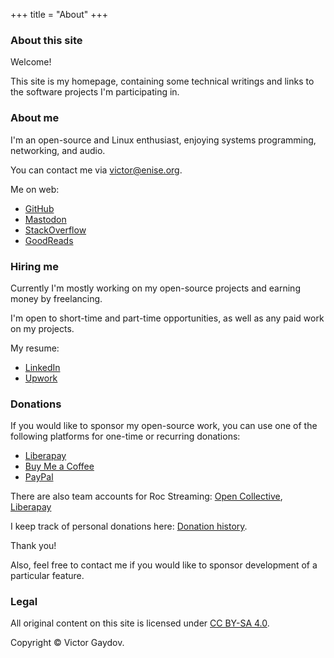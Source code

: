 +++
title = "About"
+++

### About this site

Welcome!

This site is my homepage, containing some technical writings and links to the software projects I'm participating in.

### About me

I'm an open-source and Linux enthusiast, enjoying systems programming, networking, and audio.

You can contact me via victor@enise.org.

Me on web:

* [GitHub](https://github.com/gavv)
* [Mastodon](https://fosstodon.org/@gavv)
* [StackOverflow](https://stackoverflow.com/users/3169754/gavv)
* [GoodReads](https://www.goodreads.com/user/show/46643060-victor-gaydov)

### Hiring me

Currently I'm mostly working on my open-source projects and earning money by freelancing.

I'm open to short-time and part-time opportunities, as well as any paid work on my projects.

My resume:

* [LinkedIn](https://www.linkedin.com/in/victor-gaydov/)
* [Upwork](https://www.upwork.com/o/profiles/users/_~01205fd34b306ddfd6/)

### Donations

If you would like to sponsor my open-source work, you can use one of the following platforms for one-time or recurring donations:

* [Liberapay](https://liberapay.com/gavv/)
* [Buy Me a Coffee](https://www.buymeacoffee.com/gavv)
* [PayPal](https://www.paypal.com/paypalme/victorgaydov)

There are also team accounts for Roc Streaming: [Open Collective](https://opencollective.com/roc-streaming), [Liberapay](https://liberapay.com/roc-streaming/)

I keep track of personal donations here: [Donation history](/donations/).

Thank you!

Also, feel free to contact me if you would like to sponsor development of a particular feature.

### Legal

All original content on this site is licensed under [CC BY-SA 4.0](https://creativecommons.org/licenses/by-sa/4.0/).

Copyright © Victor Gaydov.
